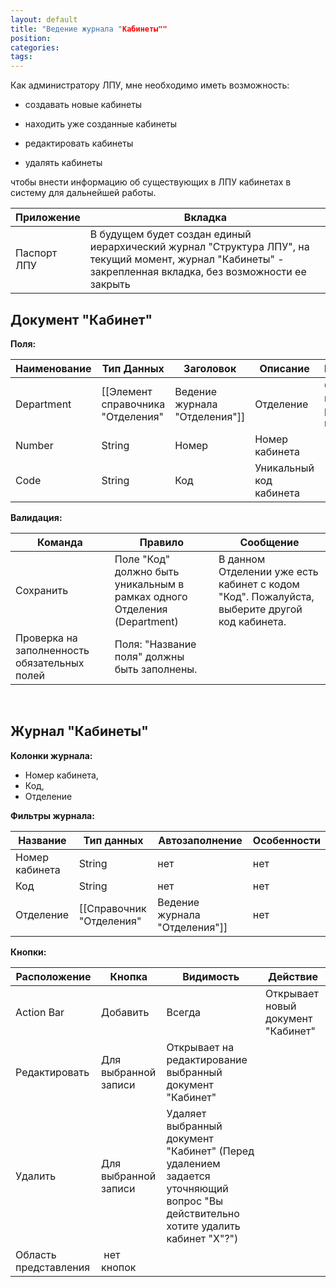 ```yaml
---
layout: default
title: "Ведение журнала "Кабинеты""
position: 
categories: 
tags: 
---
```


Как администратору ЛПУ, мне необходимо иметь возможность:

* создавать новые кабинеты

* находить уже созданные кабинеты

* редактировать кабинеты

* удалять кабинеты

чтобы внести информацию об существующих в ЛПУ кабинетах в систему для дальнейшей работы.

|Приложение|Вкладка|
|----------|-------|
|Паспорт ЛПУ|В будущем будет создан единый иерархический журнал "Структура ЛПУ", на текущий момент, журнал "Кабинеты" - закрепленная вкладка, без возможности ее закрыть|

## Документ "Кабинет"

**Поля:**

|Наименование|Тип Данных|Заголовок|Описание|Множественность|
|------------|----------|---------|--------|---------------|
|Department|[[Элемент справочника "Отделения"|Ведение журнала "Отделения"]]|Отделение|Отделение, в котором расположен кабинет|[1..1]|
|Number|String|Номер|Номер кабинета|[1..1]|
|Code|String|Код|Уникальный код кабинета|[1..1]|

**Валидация:**

|Команда|Правило|Сообщение|
|-------|-------|---------|
|Сохранить|Поле "Код" должно быть уникальным в рамках одного Отделения (Department)|В данном Отделении уже есть кабинет с кодом "Код". Пожалуйста, выберите другой код кабинета.|
|Проверка на заполненность обязательных полей|Поля: "Название поля" должны быть заполнены.|

 

## Журнал "Кабинеты"

**Колонки журнала:**

* Номер кабинета,
* Код,
* Отделение

**Фильтры журнала:**

|Название|Тип данных|Автозаполнение|Особенности|
|--------|----------|--------------|-----------|
|Номер кабинета|String|нет|нет|
|Код|String|нет|нет|
|Отделение|[[Справочник "Отделения"|Ведение журнала "Отделения"]]|нет|нет|

**Кнопки:**

|Расположение|Кнопка|Видимость|Действие|
|------------|------|---------|--------|
|Action Bar|Добавить|Всегда|Открывает новый документ "Кабинет"|
|Редактировать|Для выбранной записи|Открывает на редактирование выбранный документ "Кабинет"|
|Удалить|Для выбранной записи|Удаляет выбранный документ "Кабинет" (Перед удалением задается уточняющий вопрос "Вы действительно хотите удалить кабинет "Х"?")|
|Область представления| нет кнопок| | |

